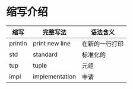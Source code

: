 # 缩写介绍

|   缩写  |  完整写法  |  语法含义  |
|--------|-----------|----------|
| println | print new line | 在新的一行打印 |
| std | standard | 标准化的 |
| tup | tuple | 元组 |
| impl | implementation | 申请 |
